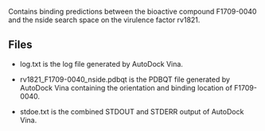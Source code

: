 Contains binding predictions between the bioactive compound F1709-0040 and the nside search space on the virulence factor rv1821.

## Files

- log.txt is the log file generated by AutoDock Vina.

- rv1821_F1709-0040_nside.pdbqt is the PDBQT file generated by AutoDock Vina containing the orientation and binding location of F1709-0040.

- stdoe.txt is the combined STDOUT and STDERR output of AutoDock Vina.

